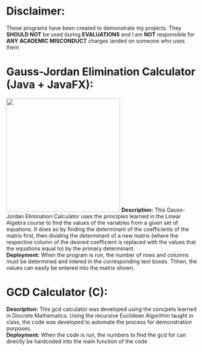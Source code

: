 # Disclaimer: 
These programs have been created to demonstrate my projects. They <strong>SHOULD NOT</strong> be used during <strong>EVALUATIONS</strong> and I am <strong>NOT</strong> responsible for <strong>ANY ACADEMIC MISCONDUCT</strong> charges landed on someone who uses them

# Gauss-Jordan Elimination Calculator (Java + JavaFX):
<img src="https://user-images.githubusercontent.com/91444858/166508940-ac2b0d07-181b-42f1-a077-a231ec1d84ee.png" width="300">
<strong>Description:</strong> This Gauss-Jordan Elimination Calculator uses the principles learned in the Linear Algebra course to find the values of the variables from a given set of equations. It does so by finding the determinant of the coefficients of the matrix first, then dividing the determinant of a new matrix (where the respective column of the desired coefficient is replaced with the values that the equations equal to) by the primary determinant.  
<br/><strong>Deployment:</strong> When the program is run, the number of rows and columns must be determined and intered in the corresponding text boxes. Thhen, the values can easily be entered into the matrix shown. 

# GCD Calculator (C):
<strong>Description:</strong> This gcd calculator was developed using the concpets learned in Discrete Mathematics. Using the recursive Euclidean Algorithm taught in class, the code was developed to automate the process for demonstration purposes. 
<br/><strong>Deployment:</strong> When the code is run, the numbers to find the gcd for can directly be hardcoded into the main function of the code
